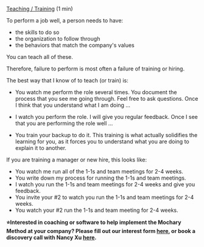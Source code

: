 [Teaching / Training](https://docs.google.com/document/d/1sGF4V0xFWjESabSZElwF3YienjtiLZtp81YTHe-zMpM/edit) (1 min)

To perform a job well, a person needs to have:

- the skills to do so
- the organization to follow through
- the behaviors that match the company's values

You can teach all of these.

Therefore, failure to perform is most often a failure of training or hiring.

The best way that I know of to teach (or train) is:

- You watch me perform the role several times. You document the process that you see me going through. Feel free to ask questions. Once I think that you understand what I am doing …

- I watch you perform the role. I will give you regular feedback. Once I see that you are performing the role well …

- You train your backup to do it. This training is what actually solidifies the learning for you, as it forces you to understand what you are doing to explain it to another.

If you are training a manager or new hire, this looks like:

- You watch me run all of the 1-1s and team meetings for 2-4 weeks.
- You write down my process for running the 1-1s and team meetings.
- I watch you run the 1-1s and team meetings for 2-4 weeks and give you feedback.
- You invite your \#2 to watch you run the 1-1s and team meetings for 2-4 weeks.
- You watch your \#2 run the 1-1s and team meeting for 2-4 weeks.

**⭐Interested in coaching or software to help implement the Mochary Method at your company? Please fill out our interest form [here](https://mocharymethod.typeform.com/interest), or book a discovery call with Nancy Xu [here](https://calendly.com/nancy-mm/30).**
